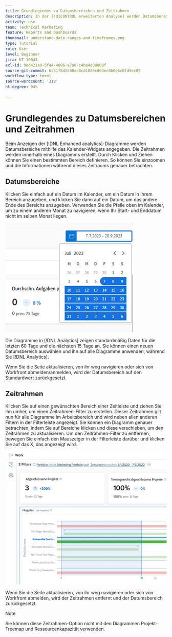 ```yaml
---
title: Grundlegendes zu Datumsbereichen und Zeitrahmen
description: In der [!UICONTROL erweiterten Analyse] werden Datumsbereiche mithilfe des Kalender-Widgets angegeben. Zeitrahmen werden innerhalb eines Diagramms erstellt.
activity: use
team: Technical Marketing
feature: Reports and Dashboards
thumbnail: understand-date-ranges-and-timeframes.png
type: Tutorial
role: User
level: Beginner
jira: KT-10043
exl-id: 9ed421a0-5f44-4096-a7ad-c4be4d00808f
source-git-commit: 6c31f8d2e98ad8cd1880cd03ec0b0e6c0fd9ec09
workflow-type: tm+mt
source-wordcount: '318'
ht-degree: 94%

---
```


# Grundlegendes zu Datumsbereichen und Zeitrahmen

Beim Anzeigen der [!DNL Enhanced analytics]-Diagramme werden Datumsbereiche mithilfe des Kalender-Widgets angegeben. Die Zeitrahmen werden innerhalb eines Diagramms erstellt. Durch Klicken und Ziehen können Sie einen bestimmten Bereich definieren. So können Sie einzoomen und die Informationen während dieses Zeitraums genauer betrachten.

## Datumsbereiche

Klicken Sie einfach auf ein Datum im Kalender, um ein Datum in Ihrem Bereich anzugeben, und klicken Sie dann auf ein Datum, um das andere Ende des Bereichs anzugeben. Verwenden Sie die Pfeile oben im Kalender, um zu einem anderen Monat zu navigieren, wenn Ihr Start- und Enddatum nicht im selben Monat liegen.

![Ein Bild zur Auswahl eines Datumsbereichs mithilfe des Kalender-Widgets](assets/section-1-3.png)

Die Diagramme in [!DNL Analytics] zeigen standardmäßig Daten für die letzten 60 Tage und die nächsten 15 Tage an. Sie können einen neuen Datumsbereich auswählen und ihn auf alle Diagramme anwenden, während Sie [!DNL Analytics].

Wenn Sie die Seite aktualisieren, von ihr weg navigieren oder sich von Workfront abmelden/anmelden, wird der Datumsbereich auf den Standardwert zurückgesetzt.

## Zeitrahmen

Klicken Sie auf einen gewünschten Bereich einer Zeitleiste und ziehen Sie ihn umher, um einen Zeitrahmen-Filter zu erstellen. Dieser Zeitrahmen gilt nun für alle Diagramme im Arbeitsbereich und wird neben allen anderen Filtern in der Filterleiste angezeigt. Sie können ein Diagramm genauer betrachten, indem Sie auf Bereiche klicken und diese verschieben, um den Zeitrahmen zu aktualisieren. Um den Zeitrahmen-Filter zu entfernen, bewegen Sie einfach den Mauszeiger in der Filterleiste darüber und klicken Sie auf das X, das angezeigt wird.

![Ein Bild, das zeigt, wie durch Klicken und Ziehen ein Datumsbereich ausgewählt wird](assets/section-1-4.png)

Wenn Sie die Seite aktualisieren, von ihr weg navigieren oder sich von Workfront abmelden, wird der Zeitrahmen entfernt und der Datumsbereich zurückgesetzt.

>[!NOTE]
>
>Sie können diese Zeitrahmen-Option nicht mit den Diagrammen Projekt-Treemap und Ressourcenkapazität verwenden.
